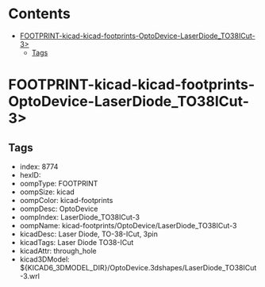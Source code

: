 



Contents
========

* [FOOTPRINT-kicad-kicad-footprints-OptoDevice-LaserDiode_TO38ICut-3>](#footprint-kicad-kicad-footprints-optodevice-laserdiode_to38icut-3)
	* [Tags](#tags)

# FOOTPRINT-kicad-kicad-footprints-OptoDevice-LaserDiode_TO38ICut-3>

## Tags

- index: 8774
- hexID: 
- oompType: FOOTPRINT
- oompSize: kicad
- oompColor: kicad-footprints
- oompDesc: OptoDevice
- oompIndex: LaserDiode_TO38ICut-3
- oompName: kicad-footprints/OptoDevice/LaserDiode_TO38ICut-3
- kicadDesc: Laser Diode, TO-38-ICut, 3pin
- kicadTags: Laser Diode TO38-ICut
- kicadAttr: through_hole
- kicad3DModel: ${KICAD6_3DMODEL_DIR}/OptoDevice.3dshapes/LaserDiode_TO38ICut-3.wrl

